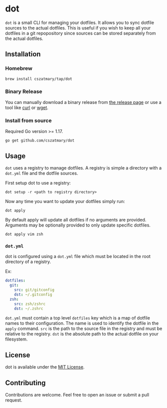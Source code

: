 # dot

`dot` is a small CLI for managing your dotfiles. It allows you to sync dotfile sources to the actual dotfiles.
This is useful if you wish to keep all your dotfiles in a git repopository since sources can be stored separately from the actual dotfiles.

## Installation

### Homebrew

```
brew install cszatmary/tap/dot
```

### Binary Release

You can manually download a binary release from [the release page](https://github.com/cszatmary/dot/releases)
or use a tool like [curl](https://curl.se/) or [wget](https://www.gnu.org/software/wget/).

### Install from source

Required Go version >= 1.17.

```
go get github.com/cszatmary/dot
```

## Usage

`dot` uses a registry to manage dotfiles. A registry is simple a directory with a `dot.yml` file and the dotfile sources.

First setup dot to use a registry:

```
dot setup -r <path to registry directory>
```

Now any time you want to update your dotfiles simply run:

```
dot apply
```

By default apply will update all dotfiles if no arguments are provided.
Arguments may be optionally provided to only update specific dotfiles.

```
dot apply vim zsh
```

### `dot.yml`

dot is configured using a `dot.yml` file which must be located in the root directory of a registry.

Ex:

```yml
dotfiles:
  git:
    src: git/gitconfig
    dst: ~/.gitconfig
  zsh:
    src: zsh/zshrc
    dst: ~/.zshrc
```

`dot.yml` must contain a top level `dotfiles` key which is a map of dotfile names to their configuration.
The name is used to identify the dotfile in the `apply` command.
`src` is the path to the source file in the registry and must be relative to the registry.
`dst` is the absolute path to the actual dotfile on your filesystem.

## License

dot is available under the [MIT License](LICENSE).

## Contributing

Contributions are welcome. Feel free to open an issue or submit a pull request.
